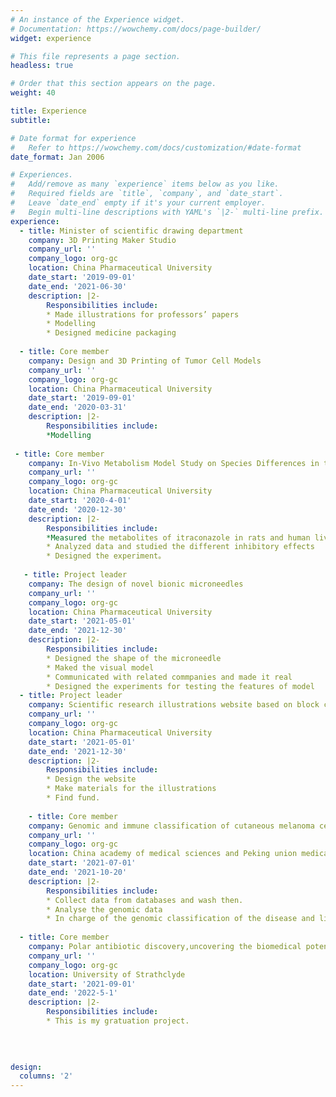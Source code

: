```yaml
---
# An instance of the Experience widget.
# Documentation: https://wowchemy.com/docs/page-builder/
widget: experience

# This file represents a page section.
headless: true

# Order that this section appears on the page.
weight: 40

title: Experience
subtitle:

# Date format for experience
#   Refer to https://wowchemy.com/docs/customization/#date-format
date_format: Jan 2006

# Experiences.
#   Add/remove as many `experience` items below as you like.
#   Required fields are `title`, `company`, and `date_start`.
#   Leave `date_end` empty if it's your current employer.
#   Begin multi-line descriptions with YAML's `|2-` multi-line prefix.
experience:
  - title: Minister of scientific drawing department
    company: 3D Printing Maker Studio
    company_url: ''
    company_logo: org-gc
    location: China Pharmaceutical University
    date_start: '2019-09-01'
    date_end: '2021-06-30'
    description: |2-
        Responsibilities include:
        * Made illustrations for professors’ papers
        * Modelling
        * Designed medicine packaging
        
  - title: Core member
    company: Design and 3D Printing of Tumor Cell Models
    company_url: ''
    company_logo: org-gc
    location: China Pharmaceutical University
    date_start: '2019-09-01'
    date_end: '2020-03-31'
    description: |2-
        Responsibilities include:
        *Modelling
       
 - title: Core member
    company: In-Vivo Metabolism Model Study on Species Differences in the Pharmacokinetics of Itraconazole
    company_url: ''
    company_logo: org-gc
    location: China Pharmaceutical University
    date_start: '2020-4-01'
    date_end: '2020-12-30'
    description: |2-
        Responsibilities include:
        *Measured the metabolites of itraconazole in rats and human liver microsomes
        * Analyzed data and studied the different inhibitory effects
        * Designed the experiment。
    
   - title: Project leader 
    company: The design of novel bionic microneedles
    company_url: ''
    company_logo: org-gc
    location: China Pharmaceutical University
    date_start: '2021-05-01'
    date_end: '2021-12-30'
    description: |2-
        Responsibilities include:
        * Designed the shape of the microneedle
        * Maked the visual model 
        * Communicated with related commpanies and made it real
        * Designed the experiments for testing the features of model 
  - title: Project leader
    company: Scientific research illustrations website based on block chain technology
    company_url: ''
    company_logo: org-gc
    location: China Pharmaceutical University
    date_start: '2021-05-01'
    date_end: '2021-12-30'
    description: |2-
        Responsibilities include:
        * Design the website
        * Make materials for the illustrations
        * Find fund.
        
    - title: Core member
    company: Genomic and immune classification of cutaneous melanoma cells
    company_url: ''
    company_logo: org-gc
    location: China academy of medical sciences and Peking union medical college Suzhou institute of systems medicine
    date_start: '2021-07-01'
    date_end: '2021-10-20'
    description: |2-
        Responsibilities include:
        * Collect data from databases and wash then.
        * Analyse the genomic data
        * In charge of the genomic classification of the disease and link it with the clinial syptoms.
        
  - title: Core member
    company: Polar antibiotic discovery,uncovering the biomedical potential of rare actinomycetes isolated from the Arctic and Antarctic.
    company_url: ''
    company_logo: org-gc
    location: University of Strathclyde
    date_start: '2021-09-01'
    date_end: '2022-5-1'
    description: |2-
        Responsibilities include:
        * This is my gratuation project.
        
    
  

design:
  columns: '2'
---
```

